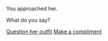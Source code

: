 You approached her.  
  
What do you say?

[Question her outfit](question.md)
[Make a compliment](comment.md)